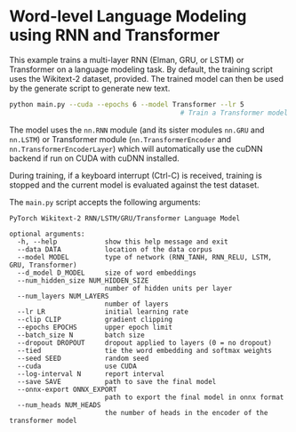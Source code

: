 # Word-level Language Modeling using RNN and Transformer

This example trains a multi-layer RNN (Elman, GRU, or LSTM) or Transformer on a language modeling task. By default, the training script uses the Wikitext-2 dataset, provided.
The trained model can then be used by the generate script to generate new text.

```bash
python main.py --cuda --epochs 6 --model Transformer --lr 5
                                           # Train a Transformer model on Wikitext-2 with CUDA.
```

The model uses the `nn.RNN` module (and its sister modules `nn.GRU` and `nn.LSTM`) or Transformer module (`nn.TransformerEncoder` and `nn.TransformerEncoderLayer`) which will automatically use the cuDNN backend if run on CUDA with cuDNN installed.

During training, if a keyboard interrupt (Ctrl-C) is received, training is stopped and the current model is evaluated against the test dataset.

The `main.py` script accepts the following arguments:

```shell
PyTorch Wikitext-2 RNN/LSTM/GRU/Transformer Language Model

optional arguments:
  -h, --help            show this help message and exit
  --data DATA           location of the data corpus
  --model MODEL         type of network (RNN_TANH, RNN_RELU, LSTM, GRU, Transformer)
  --d_model D_MODEL     size of word embeddings
  --num_hidden_size NUM_HIDDEN_SIZE
                        number of hidden units per layer
  --num_layers NUM_LAYERS
                        number of layers
  --lr LR               initial learning rate
  --clip CLIP           gradient clipping
  --epochs EPOCHS       upper epoch limit
  --batch_size N        batch size
  --dropout DROPOUT     dropout applied to layers (0 = no dropout)
  --tied                tie the word embedding and softmax weights
  --seed SEED           random seed
  --cuda                use CUDA
  --log-interval N      report interval
  --save SAVE           path to save the final model
  --onnx-export ONNX_EXPORT
                        path to export the final model in onnx format
  --num_heads NUM_HEADS
                        the number of heads in the encoder of the transformer model
```
